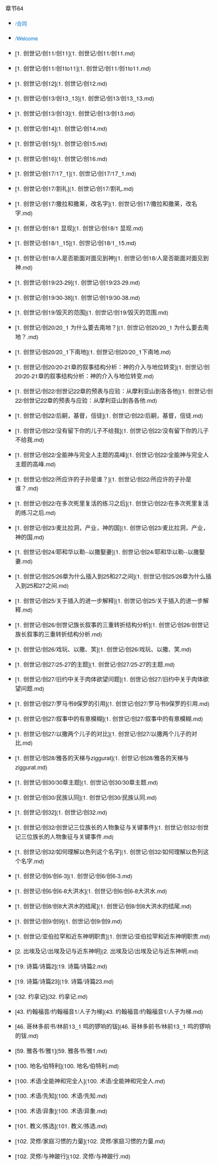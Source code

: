 <style>
body {
  font-size: 18px;
  font-family: "Helvetica Neue", sans-serif;
  line-height: 1.6;
  padding: 20px;
}
a {
  font-size: 16px;
  color: #0077cc;
  text-decoration: none;
}
a:hover {
  text-decoration: underline;
}
</style>
章节64

- [/合同](app://obsidian.md/%E5%90%88%E5%90%8C.md)

- [/Welcome](app://obsidian.md/Welcome.md)

- [1. 创世记/创11/创11](1. 创世记/创11/创11.md)

- [1. 创世记/创11/创1to11](1. 创世记/创11/创1to11.md)

- [1. 创世记/创12](1. 创世记/创12.md)

- [1. 创世记/创13/创13_13](1. 创世记/创13/创13_13.md)

- [1. 创世记/创13/创13](1. 创世记/创13/创13.md)

- [1. 创世记/创14](1. 创世记/创14.md)

- [1. 创世记/创15](1. 创世记/创15.md)

- [1. 创世记/创16](1. 创世记/创16.md)

- [1. 创世记/创17/17_1](1. 创世记/创17/17_1.md)

- [1. 创世记/创17/割礼](1. 创世记/创17/割礼.md)

- [1. 创世记/创17/撒拉和撒莱，改名字](1. 创世记/创17/撒拉和撒莱，改名字.md)

- [1. 创世记/创18/1 显现](1. 创世记/创18/1 显现.md)

- [1. 创世记/创18/1_15](1. 创世记/创18/1_15.md)

- [1. 创世记/创18/人是否能面对面见到神](1. 创世记/创18/人是否能面对面见到神.md)

- [1. 创世记/创19/23-29](1. 创世记/创19/23-29.md)

- [1. 创世记/创19/30-38](1. 创世记/创19/30-38.md)

- [1. 创世记/创19/毁灭的范围](1. 创世记/创19/毁灭的范围.md)

- [1. 创世记/创20/20_1 为什么要去南地？](1. 创世记/创20/20_1 为什么要去南地？.md)

- [1. 创世记/创20/20_1下南地](1. 创世记/创20/20_1下南地.md)

- [1. 创世记/创20/20-21章的叙事结构分析：神的介入与地位转变](1. 创世记/创20/20-21章的叙事结构分析：神的介入与地位转变.md)

- [1. 创世记/创22/创世记22章的预表与应验：从摩利亚山到各各他](1. 创世记/创22/创世记22章的预表与应验：从摩利亚山到各各他.md)

- [1. 创世记/创22/后嗣，基督，信徒](1. 创世记/创22/后嗣，基督，信徒.md)

- [1. 创世记/创22/没有留下你的儿子不给我](1. 创世记/创22/没有留下你的儿子不给我.md)

- [1. 创世记/创22/全能神与完全人主题的高峰](1. 创世记/创22/全能神与完全人主题的高峰.md)

- [1. 创世记/创22/所应许的子孙是谁？](1. 创世记/创22/所应许的子孙是谁？.md)

- [1. 创世记/创22/在多次死里复活的练习之后](1. 创世记/创22/在多次死里复活的练习之后.md)

- [1. 创世记/创23/麦比拉洞，产业，神的国](1. 创世记/创23/麦比拉洞，产业，神的国.md)

- [1. 创世记/创24/耶和华以勒--以撒娶妻](1. 创世记/创24/耶和华以勒--以撒娶妻.md)

- [1. 创世记/创25/26章为什么插入到25和27之间](1. 创世记/创25/26章为什么插入到25和27之间.md)

- [1. 创世记/创25/关于插入的进一步解释](1. 创世记/创25/关于插入的进一步解释.md)

- [1. 创世记/创26/创世记族长叙事的三重转折结构分析](1. 创世记/创26/创世记族长叙事的三重转折结构分析.md)

- [1. 创世记/创26/戏玩、以撒、笑](1. 创世记/创26/戏玩、以撒、笑.md)

- [1. 创世记/创27/25-27的主题](1. 创世记/创27/25-27的主题.md)

- [1. 创世记/创27/旧约中关于肉体欲望问题](1. 创世记/创27/旧约中关于肉体欲望问题.md)

- [1. 创世记/创27/罗马书9保罗的引用](1. 创世记/创27/罗马书9保罗的引用.md)

- [1. 创世记/创27/叙事中的有意模糊](1. 创世记/创27/叙事中的有意模糊.md)

- [1. 创世记/创27/以撒两个儿子的对比](1. 创世记/创27/以撒两个儿子的对比.md)

- [1. 创世记/创28/雅各的天梯与ziggurat](1. 创世记/创28/雅各的天梯与ziggurat.md)

- [1. 创世记/创30/30章主题](1. 创世记/创30/30章主题.md)

- [1. 创世记/创30/民族认同](1. 创世记/创30/民族认同.md)

- [1. 创世记/创32](1. 创世记/创32.md)

- [1. 创世记/创32/创世记三位族长的人物象征与关键事件](1. 创世记/创32/创世记三位族长的人物象征与关键事件.md)

- [1. 创世记/创32/如何理解以色列这个名字](1. 创世记/创32/如何理解以色列这个名字.md)

- [1. 创世记/创6/创6-3](1. 创世记/创6/创6-3.md)

- [1. 创世记/创6/创6-8大洪水](1. 创世记/创6/创6-8大洪水.md)

- [1. 创世记/创8/创8大洪水的结尾](1. 创世记/创8/创8大洪水的结尾.md)

- [1. 创世记/创9/创9](1. 创世记/创9/创9.md)

- [1. 创世记/亚伯拉罕和近东神明职责](1. 创世记/亚伯拉罕和近东神明职责.md)

- [2. 出埃及记/出埃及记与近东神明](2. 出埃及记/出埃及记与近东神明.md)

- [19. 诗篇/诗篇2](19. 诗篇/诗篇2.md)

- [19. 诗篇/诗篇23](19. 诗篇/诗篇23.md)

- [/32. 约拿记](32. 约拿记.md)

- [43. 约翰福音/约翰福音1/人子为梯](43. 约翰福音/约翰福音1/人子为梯.md)

- [46. 哥林多前书/林前13_1 鸣的锣响的钹](46. 哥林多前书/林前13_1 鸣的锣响的钹.md)

- [59. 雅各书/雅1](59. 雅各书/雅1.md)

- [100. 地名/伯特利](100. 地名/伯特利.md)

- [100. 术语/全能神和完全人](100. 术语/全能神和完全人.md)

- [100. 术语/先知](100. 术语/先知.md)

- [100. 术语/异象](100. 术语/异象.md)

- [101. 教义/拣选](101. 教义/拣选.md)

- [102. 灵修/家庭习惯的力量](102. 灵修/家庭习惯的力量.md)

- [102. 灵修/与神跛行](102. 灵修/与神跛行.md)
